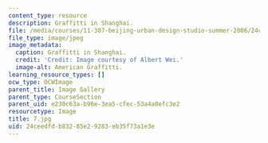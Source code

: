 ```yaml
---
content_type: resource
description: Graffitti in Shanghai.
file: /media/courses/11-307-beijing-urban-design-studio-summer-2006/24ceedfdb83285e29283eb35f73a1e3e_7.jpg
file_type: image/jpeg
image_metadata:
  caption: Graffitti in Shanghai.
  credit: 'Credit: Image courtesy of Albert Wei.'
  image-alt: American Graffitti.
learning_resource_types: []
ocw_type: OCWImage
parent_title: Image Gallery
parent_type: CourseSection
parent_uid: e230c63a-b96e-3ea5-cfec-53a4a0efc3e2
resourcetype: Image
title: 7.jpg
uid: 24ceedfd-b832-85e2-9283-eb35f73a1e3e
---
```

